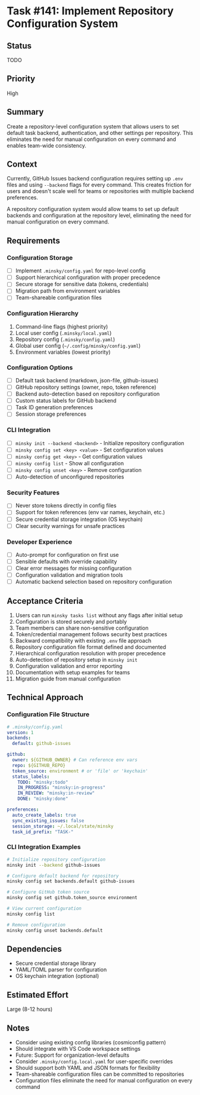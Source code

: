 # Task #141: Implement Repository Configuration System

## Status

TODO

## Priority

High

## Summary

Create a repository-level configuration system that allows users to set default task backend, authentication, and other settings per repository. This eliminates the need for manual configuration on every command and enables team-wide consistency.

## Context

Currently, GitHub Issues backend configuration requires setting up `.env` files and using `--backend` flags for every command. This creates friction for users and doesn't scale well for teams or repositories with multiple backend preferences.

A repository configuration system would allow teams to set up default backends and configuration at the repository level, eliminating the need for manual configuration on every command.

## Requirements

### Configuration Storage

- [ ] Implement `.minsky/config.yaml` for repo-level config
- [ ] Support hierarchical configuration with proper precedence
- [ ] Secure storage for sensitive data (tokens, credentials)
- [ ] Migration path from environment variables
- [ ] Team-shareable configuration files

### Configuration Hierarchy

1. Command-line flags (highest priority)
2. Local user config (`.minsky/local.yaml`)
3. Repository config (`.minsky/config.yaml`)
4. Global user config (`~/.config/minsky/config.yaml`)
5. Environment variables (lowest priority)

### Configuration Options

- [ ] Default task backend (markdown, json-file, github-issues)
- [ ] GitHub repository settings (owner, repo, token reference)
- [ ] Backend auto-detection based on repository configuration
- [ ] Custom status labels for GitHub backend
- [ ] Task ID generation preferences
- [ ] Session storage preferences

### CLI Integration

- [ ] `minsky init --backend <backend>` - Initialize repository configuration
- [ ] `minsky config set <key> <value>` - Set configuration values
- [ ] `minsky config get <key>` - Get configuration values
- [ ] `minsky config list` - Show all configuration
- [ ] `minsky config unset <key>` - Remove configuration
- [ ] Auto-detection of unconfigured repositories

### Security Features

- [ ] Never store tokens directly in config files
- [ ] Support for token references (env var names, keychain, etc.)
- [ ] Secure credential storage integration (OS keychain)
- [ ] Clear security warnings for unsafe practices

### Developer Experience

- [ ] Auto-prompt for configuration on first use
- [ ] Sensible defaults with override capability
- [ ] Clear error messages for missing configuration
- [ ] Configuration validation and migration tools
- [ ] Automatic backend selection based on repository configuration

## Acceptance Criteria

1. Users can run `minsky tasks list` without any flags after initial setup
2. Configuration is stored securely and portably
3. Team members can share non-sensitive configuration
4. Token/credential management follows security best practices
5. Backward compatibility with existing `.env` file approach
6. Repository configuration file format defined and documented
7. Hierarchical configuration resolution with proper precedence
8. Auto-detection of repository setup in `minsky init`
9. Configuration validation and error reporting
10. Documentation with setup examples for teams
11. Migration guide from manual configuration

## Technical Approach

### Configuration File Structure

```yaml
# .minsky/config.yaml
version: 1
backends:
  default: github-issues

github:
  owner: ${GITHUB_OWNER} # Can reference env vars
  repo: ${GITHUB_REPO}
  token_source: environment # or 'file' or 'keychain'
  status_labels:
    TODO: "minsky:todo"
    IN_PROGRESS: "minsky:in-progress"
    IN_REVIEW: "minsky:in-review"
    DONE: "minsky:done"

preferences:
  auto_create_labels: true
  sync_existing_issues: false
  session_storage: ~/.local/state/minsky
  task_id_prefix: "TASK-"
```

### CLI Integration Examples

```bash
# Initialize repository configuration
minsky init --backend github-issues

# Configure default backend for repository
minsky config set backends.default github-issues

# Configure GitHub token source
minsky config set github.token_source environment

# View current configuration
minsky config list

# Remove configuration
minsky config unset backends.default
```

## Dependencies

- Secure credential storage library
- YAML/TOML parser for configuration
- OS keychain integration (optional)

## Estimated Effort

Large (8-12 hours)

## Notes

- Consider using existing config libraries (cosmiconfig pattern)
- Should integrate with VS Code workspace settings
- Future: Support for organization-level defaults
- Consider `.minsky/config.local.yaml` for user-specific overrides
- Should support both YAML and JSON formats for flexibility
- Team-shareable configuration files can be committed to repositories
- Configuration files eliminate the need for manual configuration on every command
